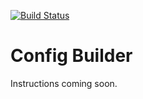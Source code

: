 [![Build Status](https://travis-ci.org/Danzabar/config-builder.svg?branch=master)](https://travis-ci.org/Danzabar/config-builder)

# Config Builder

Instructions coming soon.
